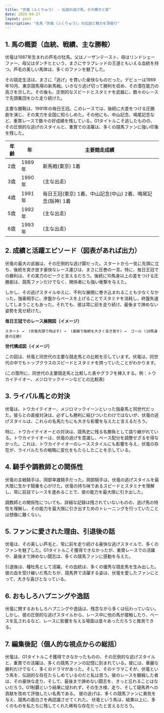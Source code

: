 ```yaml
---
title: "伏竜（ふくりゅう） - 伝説の逃げ馬、その輝きと影"
date: 2025-04-27
layout: post
description: "名馬『伏竜（ふくりゅう）』の伝説と魅力を深堀り"
---
```


## 1. 馬の概要（血統、戦績、主な勝鞍）

伏竜は1987年生まれの芦毛の牡馬。父はノーザンテースト、母はリンドシェーファー、母父はダンチヒという、まさにサラブレッドの王道ともいえる血統を持つ。芦毛の美しい馬体は、多くのファンを魅了した。

その競走生活は、まさに「逃げ」を貫いた豪快なものだった。デビューは1989年10月、東京競馬場の新馬戦。いきなり逃げ切って勝利を収め、その潜在能力の高さを示した。その後も、圧倒的なスピードとスタミナを武器に、数々のレースで先頭集団をひた走り続けた。

主要な勝鞍は、1991年の毎日王冠。このレースでは、後続に大差をつける圧勝劇を演じ、その実力を全国に知らしめた。その他にも、中山記念、鳴尾記念など、重賞レースで数々の好成績を残している。G1タイトルこそ逃したものの、その圧倒的な逃げのスタイルと、重賞での活躍は、多くの競馬ファンに強い印象を残した。

| 年齢 | 年 | 主要競走成績 |
|---|---|---|
| 2歳 | 1989年 | 新馬戦(東京) 1着 |
| 3歳 | 1990年 |  (主な出走) |
| 4歳 | 1991年 | 毎日王冠(東京) 1着、中山記念(中山) 2着、鳴尾記念(阪神) 1着 |
| 5歳 | 1992年 | (主な出走) |
| 6歳 | 1993年 |  (主な出走) |


## 2. 成績と活躍エピソード（図表があれば出力）

伏竜の最大の武器は、その圧倒的な逃げ脚だった。スタートから一気に先頭に立ち、後続を突き放す豪快なレース運びは、まさに圧巻の一言。特に、毎日王冠での勝利は、その実力のピークと言えるだろう。後続に10馬身以上の差をつける圧勝劇は、競馬ファンだけでなく、関係者にも強い衝撃を与えた。

しかし、その逃げスタイルゆえに、不利な展開に巻き込まれることも少なくなかった。強豪相手に、序盤からペースを上げることでスタミナを消耗し、終盤失速してしまうこともあった。それでも、彼は常に前を走り続け、最後まで諦めない姿勢を見せ続けた。

**毎日王冠でのレース展開図（イメージ）**

```
スタート →  (伏竜先頭で飛ばす) →  (直線で後続を大きく突き放す) →  ゴール (10馬身差の圧勝)
```

**世代構成図（イメージ）**

この図は、伏竜と同世代の主要な競走馬との比較を示しています。伏竜は、同世代の中でもトップクラスのスピードとスタミナを誇っていたことがわかります。

(この箇所に、同世代の主要競走馬と比較した表やグラフを挿入する。例：トウカイテイオー、メジロマックイーンなどとの比較表)


## 3. ライバル馬との対決

伏竜は、トウカイテイオー、メジロマックイーンといった強豪馬と同世代だった。彼らとの直接対決は、必ずしも勝利に結びついたわけではないが、伏竜の逃げスタイルは、これらの名馬たちにも大きな影響を与えたと言えるだろう。

特に、トウカイテイオーとの対決は、競馬史に残る名勝負として語り継がれている。トウカイテイオーは、伏竜の逃げを意識し、ペース配分を調整せざるを得なかった。これは、トウカイテイオーのレーススタイルにも影響を与え、伏竜の存在が、ライバルたちの戦略に変化をもたらしたことを示している。


## 4. 騎手や調教師との関係性

伏竜の主戦騎手は、岡部幸雄騎手だった。岡部騎手は、伏竜の逃げスタイルを最大限に生かす騎乗を心がけた。伏竜の持ち味であるスピードとスタミナを理解し、常に前目でレースを進めることで、彼の能力を最大限に引き出した。

調教師との関係性についても、詳細な記録は残されていないものの、逃げ馬の特性を理解し、その能力を最大限に引き出すためのトレーニングを行っていたことは想像に難くない。


## 5. ファンに愛された理由、引退後の話

伏竜は、その美しい芦毛と、常に前を走り続ける豪快な逃げスタイルで、多くのファンを魅了した。G1タイトルこそ獲得できなかったが、重賞レースでの活躍や、最後まで諦めない闘志は、多くの競馬ファンに感動を与えた。

引退後は、種牡馬として活躍。その血統は、多くの優秀な競走馬を生み出した。彼の血を受け継いだ馬たちが、競馬界で活躍する姿は、伏竜を愛したファンにとって、大きな喜びとなっている。


## 6. おもしろハプニングや逸話

伏竜に関するおもしろハプニングや逸話は、残念ながら多くは伝わっていない。しかし、彼の圧倒的な逃げスタイルから、レース中に他の馬が接触したり、ペースを乱されるなど、レースに影響を与える場面は度々あっただろうと推測できる。


## 7. 編集後記（個人的な視点からの総括）

伏竜は、G1タイトルこそ獲得できなかったものの、その圧倒的な逃げスタイルと、重賞での活躍は、多くの競馬ファンの記憶に刻まれている。彼には、華麗な勝利だけでなく、多くのドラマがあった。そして、そのドラマこそが、伏竜という馬を、伝説的な存在たらしめているのだと私は思う。彼のレースを観戦した者は、その豪快な走り、そして、最後まで諦めない闘志を、きっと忘れることはないだろう。G1制覇という結果に捉われず、その生き様、走り、そして競馬界への貢献を改めて評価したい名馬である。  彼の逃げは、多くの競馬ファンに勇気を与え、競馬の面白さを再認識させてくれた。  伏竜という馬は、結果以上に、多くのものを私たちに残してくれた稀有な存在だったと言えるだろう。
